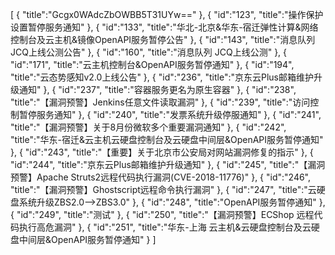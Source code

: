 [
	{
		"title":"Gcgx0WAdcZbOWBB5T31UYw=="
	},
	{
		"id":"123",
		"title":"操作保护设置暂停服务通知"
	},
	{
		"id":"133",
		"title":"华北-北京&华东-宿迁弹性计算&网络控制台及云主机&镜像OpenAPI服务暂停公告"
	},
	{
		"id":"143",
		"title":"消息队列 JCQ上线公测公告"
	},
	{
		"id":"160",
		"title":"消息队列 JCQ上线公测"
	},
	{
		"id":"171",
		"title":"云主机控制台&OpenAPI服务暂停通知"
	},
	{
		"id":"194",
		"title":"云态势感知v2.0上线公告"
	},
	{
		"id":"236",
		"title":"京东云Plus邮箱维护升级通知"
	},
	{
		"id":"237",
		"title":"容器服务更名为原生容器"
	},
	{
		"id":"238",
		"title":"【漏洞预警】Jenkins任意文件读取漏洞"
	},
	{
		"id":"239",
		"title":"访问控制暂停服务通知"
	},
	{
		"id":"240",
		"title":"发票系统升级停服通知"
	},
	{
		"id":"241",
		"title":"【漏洞预警】关于8月份微软多个重要漏洞通知"
	},
	{
		"id":"242",
		"title":"华东-宿迁&云主机云硬盘控制台及云硬盘中间层&OpenAPI服务暂停通知"
	},
	{
		"id":"243",
		"title":"【重要】关于北京市公安局对网站漏洞修复的指示"
	},
	{
		"id":"244",
		"title":"京东云Plus邮箱维护升级通知"
	},
	{
		"id":"245",
		"title":"【漏洞预警】Apache Struts2远程代码执行漏洞(CVE-2018-11776)"
	},
	{
		"id":"246",
		"title":"【漏洞预警】Ghostscript远程命令执行漏洞"
	},
	{
		"id":"247",
		"title":"云硬盘系统升级ZBS2.0-->ZBS3.0"
	},
	{
		"id":"248",
		"title":"OpenAPI服务暂停通知"
	},
	{
		"id":"249",
		"title":"测试"
	},
	{
		"id":"250",
		"title":"【漏洞预警】ECShop 远程代码执行高危漏洞"
	},
	{
		"id":"251",
		"title":"华东-上海 云主机&云硬盘控制台及云硬盘中间层&OpenAPI服务暂停通知"
	}
]